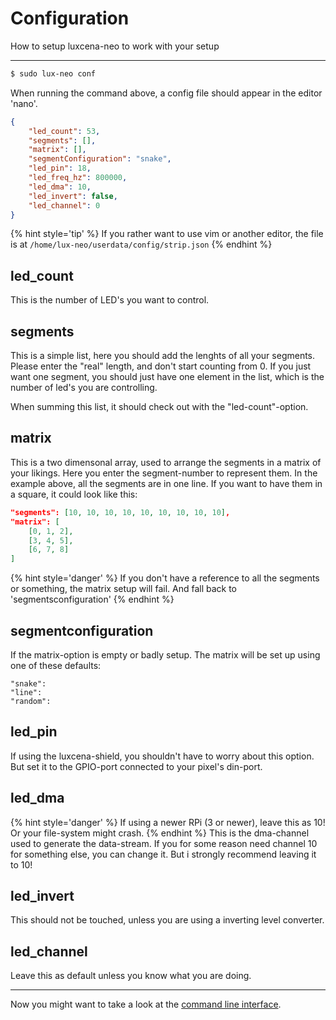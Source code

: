 # Configuration

How to setup luxcena-neo to work with your setup

---

```bash
$ sudo lux-neo conf
```

When running the command above, a config file should appear in the editor 'nano'.
```json
{
    "led_count": 53,
    "segments": [],
    "matrix": [],
    "segmentConfiguration": "snake",
    "led_pin": 18,
    "led_freq_hz": 800000,
    "led_dma": 10,
    "led_invert": false,
    "led_channel": 0
}
```
{% hint style='tip' %}
If you rather want to use vim or another editor, the file is at `/home/lux-neo/userdata/config/strip.json`
{% endhint %}

## led_count

This is the number of LED's you want to control.

## segments

This is a simple list, here you should add the lenghts of all your segments. Please enter the "real" length, and don't start counting from 0. If you just want one segment, you should just have one element in the list, which is the number of led's you are controlling.

When summing this list, it should check out with the "led-count"-option.

## matrix

This is a two dimensonal array, used to arrange the segments in a matrix of your likings. Here you enter the segment-number to represent them. In the example above, all the segments are in one line. If you want to have them in a square, it could look like this:

```json
"segments": [10, 10, 10, 10, 10, 10, 10, 10, 10],
"matrix": [
    [0, 1, 2],
    [3, 4, 5],
    [6, 7, 8]
]
```
{% hint style='danger' %}
If you don't have a reference to all the segments or something, the matrix setup will fail. And fall back to 'segmentsconfiguration'
{% endhint %}

## segmentconfiguration

If the matrix-option is empty or badly setup. The matrix will be set up using one of these defaults:

```
"snake":
"line":
"random":
```

## led_pin
If using the luxcena-shield, you shouldn't have to worry about this option. But set it to the GPIO-port connected to your pixel's din-port.

## led_dma
{% hint style='danger' %}
If using a newer RPi (3 or newer), leave this as 10! Or your file-system might crash.
{% endhint %}
This is the dma-channel used to generate the data-stream. If you for some reason need channel 10 for something else, you can change it. But i strongly recommend leaving it to 10!

## led_invert
This should not be touched, unless you are using a inverting level converter.

## led_channel
Leave this as default unless you know what you are doing.

---
Now you might want to take a look at the [command line interface](/Usage/CLI.md).
